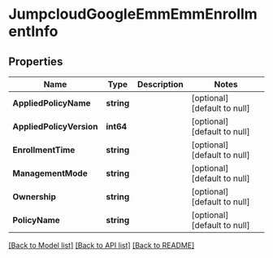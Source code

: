 # JumpcloudGoogleEmmEmmEnrollmentInfo

## Properties
Name | Type | Description | Notes
------------ | ------------- | ------------- | -------------
**AppliedPolicyName** | **string** |  | [optional] [default to null]
**AppliedPolicyVersion** | **int64** |  | [optional] [default to null]
**EnrollmentTime** | **string** |  | [optional] [default to null]
**ManagementMode** | **string** |  | [optional] [default to null]
**Ownership** | **string** |  | [optional] [default to null]
**PolicyName** | **string** |  | [optional] [default to null]

[[Back to Model list]](../README.md#documentation-for-models) [[Back to API list]](../README.md#documentation-for-api-endpoints) [[Back to README]](../README.md)


